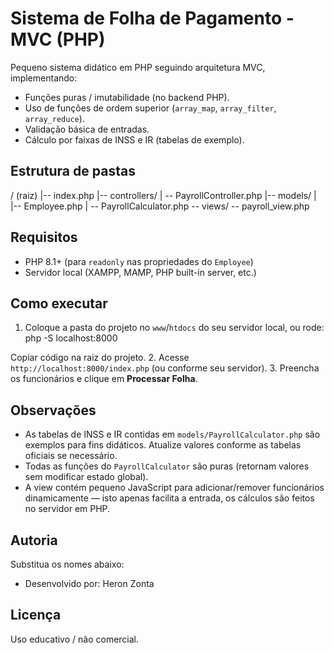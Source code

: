 # Sistema de Folha de Pagamento - MVC (PHP)

Pequeno sistema didático em PHP seguindo arquitetura MVC, implementando:
- Funções puras / imutabilidade (no backend PHP).
- Uso de funções de ordem superior (`array_map`, `array_filter`, `array_reduce`).
- Validação básica de entradas.
- Cálculo por faixas de INSS e IR (tabelas de exemplo).

## Estrutura de pastas
/ (raiz)
|-- index.php
|-- controllers/
| -- PayrollController.php |-- models/ | |-- Employee.php | -- PayrollCalculator.php
-- views/ -- payroll_view.php

## Requisitos
- PHP 8.1+ (para `readonly` nas propriedades do `Employee`)
- Servidor local (XAMPP, MAMP, PHP built-in server, etc.)

## Como executar
1. Coloque a pasta do projeto no `www`/`htdocs` do seu servidor local, ou rode:
php -S localhost:8000

Copiar código
na raiz do projeto.
2. Acesse `http://localhost:8000/index.php` (ou conforme seu servidor).
3. Preencha os funcionários e clique em **Processar Folha**.

## Observações
- As tabelas de INSS e IR contidas em `models/PayrollCalculator.php` são exemplos para fins didáticos. Atualize valores conforme as tabelas oficiais se necessário.
- Todas as funções do `PayrollCalculator` são puras (retornam valores sem modificar estado global).
- A view contém pequeno JavaScript para adicionar/remover funcionários dinamicamente — isto apenas facilita a entrada, os cálculos são feitos no servidor em PHP.

## Autoria
Substitua os nomes abaixo:
- Desenvolvido por: Heron Zonta

## Licença
Uso educativo / não comercial.

